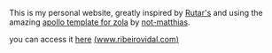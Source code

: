 This is my personal website, greatly inspired by <a href="https://rutar.org/" target="_blank" rel="noopener noreferrer">Rutar's</a> and using the amazing <a href="https://www.getzola.org/themes/apollo/" target="_blank" rel="noopener noreferrer">apollo template for zola</a> by <a href="https://github.com/not-matthias" target="_blank" rel="noopener noreferrer">not-matthias</a>.

you can access it [here](www.ribeirovidal.com) [(www.ribeirovidal.com)](www.ribeirovidal.com)
